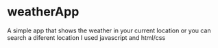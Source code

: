 # weatherApp

A simple app that shows the weather in your current location or you can search a diferent location
I used javascript and html/css
